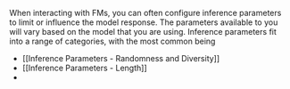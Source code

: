 When interacting with FMs, you can often configure inference parameters to limit or influence the model response. The parameters available to you will vary based on the model that you are using. Inference parameters fit into a range of categories, with the most common being 
* [[Inference Parameters - Randomness and Diversity]]
* [[Inference Parameters - Length]]
* 


